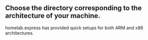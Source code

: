 ## Choose the directory corresponding to the architecture of your machine.
homelab.express has provided quick setups for both ARM and x86 architectures.
